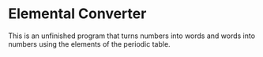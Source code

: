# Elemental Converter

This is an unfinished program that turns numbers into words and words into numbers using the elements of the periodic table.
